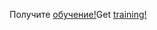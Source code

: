 <span data-ttu-id="e545f-101">Получите [обучение!](/learn/dynamics365/business-central?WT.mc_id=dyn365bc_landingpage-docs)</span><span class="sxs-lookup"><span data-stu-id="e545f-101">Get [training!](/learn/dynamics365/business-central?WT.mc_id=dyn365bc_landingpage-docs)</span></span>
